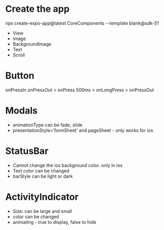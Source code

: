 # Create the app
npx create-expo-app@latest CoreComponents --template blank@sdk-51
- View
- image
- BackgroundImage
- Text
- Scroll

# Button
onPressIn
  onPressOut > onPress
  500ms > onLongPress > onPressOut

# Modals
- animationType can be fade, slide
- presentationStyle='formSheet' and pageSheet - only works for ios

# StatusBar
- Cannot change the ios background color. only in ios
- Text color can be changed
- barStyle can be light or dark

# ActivityIndicator
- Size: can be large and small
- color can be changed
- animating - true to display, false to hide

